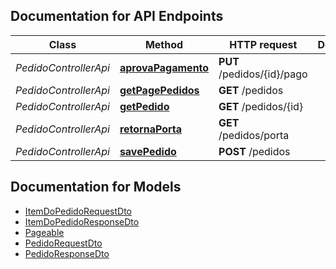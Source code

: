 ## Documentation for API Endpoints

Class | Method | HTTP request | Description
------------ | ------------- | ------------- | -------------
*PedidoControllerApi* | [**aprovaPagamento**](docs/PedidoControllerApi.md#aprovaPagamento) | **PUT** /pedidos/{id}/pago | 
*PedidoControllerApi* | [**getPagePedidos**](docs/PedidoControllerApi.md#getPagePedidos) | **GET** /pedidos | 
*PedidoControllerApi* | [**getPedido**](docs/PedidoControllerApi.md#getPedido) | **GET** /pedidos/{id} | 
*PedidoControllerApi* | [**retornaPorta**](docs/PedidoControllerApi.md#retornaPorta) | **GET** /pedidos/porta | 
*PedidoControllerApi* | [**savePedido**](docs/PedidoControllerApi.md#savePedido) | **POST** /pedidos | 

## Documentation for Models

 - [ItemDoPedidoRequestDto](docs/ItemDoPedidoRequestDto.md)
 - [ItemDoPedidoResponseDto](docs/ItemDoPedidoResponseDto.md)
 - [Pageable](docs/Pageable.md)
 - [PedidoRequestDto](docs/PedidoRequestDto.md)
 - [PedidoResponseDto](docs/PedidoResponseDto.md)


